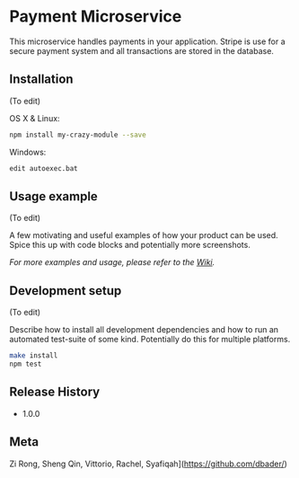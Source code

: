 # Payment Microservice
This microservice handles payments in your application. Stripe is use for a secure payment system and all transactions are stored in the database. 



## Installation

(To edit) 

OS X & Linux:

```sh
npm install my-crazy-module --save
```

Windows:

```sh
edit autoexec.bat
```

## Usage example

(To edit) 

A few motivating and useful examples of how your product can be used. Spice this up with code blocks and potentially more screenshots.

_For more examples and usage, please refer to the [Wiki][wiki]._

## Development setup

(To edit) 

Describe how to install all development dependencies and how to run an automated test-suite of some kind. Potentially do this for multiple platforms.

```sh
make install
npm test
```

## Release History

* 1.0.0

## Meta

Zi Rong, Sheng Qin, Vittorio, Rachel, Syafiqah](https://github.com/dbader/)

<!-- Markdown link & img dfn's -->

[npm-image]: https://img.shields.io/npm/v/datadog-metrics.svg?style=flat-square
[npm-url]: https://npmjs.org/package/datadog-metrics
[npm-downloads]: https://img.shields.io/npm/dm/datadog-metrics.svg?style=flat-square
[travis-image]: https://img.shields.io/travis/dbader/node-datadog-metrics/master.svg?style=flat-square
[travis-url]: https://travis-ci.org/dbader/node-datadog-metrics
[wiki]: https://github.com/yourname/yourproject/wiki
